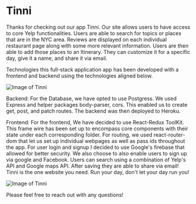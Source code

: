 # Tinni
Thanks for checking out our app Tinni. Our site allows users to have access to core Yelp functionalities. Users are able to search for topics or places that are in the NYC area. Reviews are displayed on each individual restaurant page along with some more relevant information. Users are then able to add those places to an Itinerary. They can customize it for a specific day, give it a name, and share it via email.  

Technologies this full-stack application app has been developed with a frontend and backend using the technologies aligned below.

![Image of Tinni](https://i.ibb.co/tHbvZ72/Screen-Shot-2020-09-28-at-6-14-20-PM.png)



Backend: For the Database, we have opted to use Postgress. We used Express and helper packages body-parser, cors. This enabled us to create get, post, and patch routes. The backend was then deployed to Heroku.



Frontend: For the frontend, We have decided to use React-Redux ToolKit. This frame wire has been set up to encompass core components with their state under each corresponding folder. For routing, we used react-router-dom that let us set up individual webpages as well as pass ids throughout the app. For user login and signup I decided to use Google's firebase that allowed for better security. We also choose to also enable users to sign up via google and Facebook. Users can search using a combination of Yelp's API and Google maps API. After saving they are able to share via email! Tinni is the one website you need. Run your day, don't let your day run you!

![Image of Tinni](https://i.ibb.co/jz7zztW/Screen-Shot-2020-09-28-at-6-24-09-PM.png)



Please feel free to reach out with any questions!
